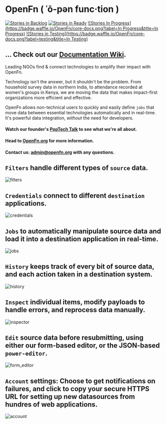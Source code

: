 # OpenFn ( ˈō-pən func·tion )
[![Stories in Backlog](https://badge.waffle.io/OpenFn/core-docs.png?label=backlog&title=Backlog)](https://waffle.io/OpenFn/core-docs) [![Stories in Ready](https://badge.waffle.io/OpenFn/core-docs.png?label=ready&title=Ready)](https://waffle.io/OpenFn/core-docs) [![Stories In Progress](https://badge.waffle.io/OpenFn/core-docs.png?label=In Progress&title=In Progress)](https://waffle.io/OpenFn/core-docs) [![Stories in Testing](https://badge.waffle.io/OpenFn/core-docs.png?label=testing&title=In Testing)](https://waffle.io/OpenFn/core-docs)

## ... Check out our [Documentation Wiki](https://github.com/OpenFn/core-docs/wiki). ##

Leading NGOs find & connect technologies to amplify their impact with OpenFn.

Technology isn't the answer, but it shouldn't be the problem. From household survey data in northern India, to attendance recorded at women's groups in Kenya, we are moving the data that makes impact-first organizations more efficient and effective.

OpenFn allows non-technical users to quickly and easily define `jobs` that move data between essential technologies automatically and in real-time. It's powerful data integration, *without* the need for developers.

#### Watch our founder's [PopTech Talk](https://player.vimeo.com/video/143660667) to see what we're all about. ##

#### Head to [OpenFn.org](www.openfn.org) for more information. ##

#### Contact us: admin@openfn.org with any questions.

## `Filters` handle different types of `source` data.
![filters](https://github.com/OpenFn/core-docs/blob/master/images/Filters.png)


## `Credentials` connect to different `destination` applications.
![credentials](https://github.com/OpenFn/core-docs/blob/master/images/Credentials.png)


## `Jobs` to automatically manipulate source data and load it into a destination application in real-time.
![jobs](https://github.com/OpenFn/core-docs/blob/master/images/Jobs.png)


## `History` keeps track of every bit of source data, and each action taken in a destination system.
![history](https://github.com/OpenFn/core-docs/blob/master/images/History.png)


## `Inspect` individual items, modify payloads to handle errors, and reprocess data manually.
![inspector](https://github.com/OpenFn/core-docs/blob/master/images/Inspector_Many_Jobs.png)


## `Edit` source data before resubmitting, using either our form-based editor, or the JSON-based `power-editor`.
![form_editor](https://github.com/OpenFn/core-docs/blob/master/images/form_editor.png)

## `Account` settings: Choose to get notifications on failures, and click to copy your secure HTTPS URL for setting up new datasources from hundres of web applications.
![account](https://github.com/OpenFn/core-docs/blob/master/images/Account.png)
